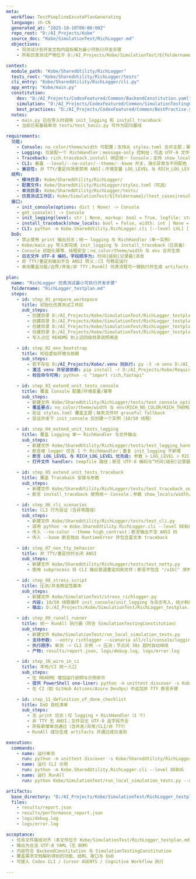 ```yaml
---
meta:
  workflow: TestPieplineExcutePlanGenerating
  language: zh-CN
  generated_at: "2025-10-10T00:00:00Z"
  repo_root: "D:/AI_Projects/Kobe"
  source_doc: "Kobe/SimulationTest/RichLogger.md"
  objectives:
    - 将测试计划开发文档内容拆解为最小可执行开发步骤
    - 所有仿真测试产物位于 D:/AI_Projects/Kobe/SimulationTest/${foldername}

context:
  module_path: "Kobe/SharedUtility/RichLogger"
  tests_root: "Kobe/SharedUtility/RichLogger/tests"
  cli_entry: "Kobe/SharedUtility/RichLogger/cli.py"
  app_entry: "Kobe/main.py"
  constitution:
    dev: "D:/AI_Projects/CodexFeatured/Common/BackendConstitution.yaml"
    simulation: "D:/AI_Projects/CodexFeatured/Common/SimulationTestingConstitution.yaml"
    best_practices: "D:/AI_Projects/CodexFeatured/Common/BestPractise.yaml"
  notes:
    - main.py 已在导入时调用 init_logging 和 install_traceback
    - 当前已有基础单测 tests/test_basic.py 可作为回归基线

requirements:
  功能:
    - Console: no_color/theme/width 可配置；支持从 styles.toml 合并主题；幂等初始化与线程安全
    - Logging: 仅装配一个 RichHandler；message-only 控制台；可选 UTF-8 文件 handler（含时间/级别/记录器/消息）
    - Traceback: rich.traceback.install 绑定统一 Console；支持 show_locals/width/theme
    - CLI: 暴露 --level/--no-color/--theme/--boom 开关，演示异常与不同配色
    - 兼容性: 非 TTY/重定向场景禁用 ANSI；环境变量 LOG_LEVEL 与 RICH_LOG_LEVEL 生效且有优先级
  结构:
    - 模块目录: Kobe/SharedUtility/RichLogger/
    - 配置文件: Kobe/SharedUtility/RichLogger/styles.toml（可选）
    - 单测目录: Kobe/SharedUtility/RichLogger/tests/
    - 仿真测试工作区: Kobe/SimulationTest/${foldername}/(test_cases|results|logs)
  接口:
    - init_console(options: dict | None) -> Console
    - get_console() -> Console
    - init_logging(level: str | None, markup: bool = True, logfile: str | None = None) -> None
    - install_traceback(show_locals: bool = False, width: int | None = None, theme: str | None = None) -> None
    - CLI: python -m Kobe.SharedUtility.RichLogger.cli [--level LVL] [--no-color] [--theme THEME] [--boom]
  DoD:
    - 禁止使用 print 输出日志；统一 logging 与 RichHandler（单一实例）
    - Kobe/main.py 导入即完成 init_logging 与 install_traceback（已具备）
    - Console 初始化幂等、线程安全；no_color/theme/width 与 env 合并生效
    - 日志文件 UTF-8 编码，字段顺序为: 时间|级别|记录器|消息
    - 非 TTY/重定向输出不含 ANSI 转义；CI 可稳定运行
    - 单测覆盖功能/边界/并发/非 TTY；RunAll 仿真流程可一键执行并生成 artifacts

plan:
  name: "RichLogger 仿真测试最小可执行开发步骤"
  foldername: "RichLogger_testplan.md"
  steps:
    - id: step_01_prepare_workspace
      title: 初始化仿真测试工作区
      sub_steps:
        - 创建目录 D:/AI_Projects/Kobe/SimulationTest/RichLogger_testplan
        - 创建目录 D:/AI_Projects/Kobe/SimulationTest/RichLogger_testplan/test_cases
        - 创建目录 D:/AI_Projects/Kobe/SimulationTest/RichLogger_testplan/results
        - 创建目录 D:/AI_Projects/Kobe/SimulationTest/RichLogger_testplan/logs
        - 写入占位 README 到上述四级目录说明用途

    - id: step_02_env_bootstrap
      title: 校验虚拟环境与依赖
      sub_steps:
        - 若不存在 D:/AI_Projects/Kobe/.venv 则执行: py -3 -m venv D:/AI_Projects/Kobe/.venv
        - 激活 venv 并安装依赖: pip install -r D:/AI_Projects/Kobe/Requirements.txt
        - 校验命令可用: python -c "import rich,fastapi"

    - id: step_03_extend_unit_tests_console
      title: 覆盖 Console 配置/环境变量/幂等
      sub_steps:
        - 新建文件 Kobe/SharedUtility/RichLogger/tests/test_console_options.py
        - 覆盖要点: no_color/theme/width 与 env(RICH_NO_COLOR/RICH_THEME/RICH_WIDTH) 合并
        - 验证 styles.toml 覆盖主题；缺失文件时 graceful fallback
        - 验证并发下 init_console 仅创建一个实例（10/50 线程）

    - id: step_04_extend_unit_tests_logging
      title: 覆盖 Logging 单一 RichHandler 与文件输出
      sub_steps:
        - 新建文件 Kobe/SharedUtility/RichLogger/tests/test_logging_handlers.py
        - 断言根 logger 仅含 1 个 RichHandler；重复 init_logging 不新增
        - 断言 LOG_LEVEL 与 RICH_LOG_LEVEL 优先级: 参数 > LOG_LEVEL > RICH_LOG_LEVEL > 默认
        - 打开文件 handler: tempfile 路径；断言 UTF-8 编码与“时间|级别|记录器|消息”格式

    - id: step_05_extend_unit_tests_traceback
      title: 覆盖 Traceback 安装与参数
      sub_steps:
        - 新建文件 Kobe/SharedUtility/RichLogger/tests/test_traceback_setup.py
        - 断言 install_traceback 使用统一 Console；参数 show_locals/width/theme 生效

    - id: step_06_cli_scenarios
      title: CLI 行为验证（含异常路径）
      sub_steps:
        - 新建文件 Kobe/SharedUtility/RichLogger/tests/test_cli.py
        - 调用 python -m Kobe.SharedUtility.RichLogger.cli --level DEBUG 捕获退出码 0
        - 传入 --no-color --theme high_contrast；断言输出不含 ANSI 码
        - 传入 --boom 断言抛出 RuntimeError 并包含富文本 traceback

    - id: step_07_non_tty_behavior
      title: 非 TTY/重定向时关闭 ANSI
      sub_steps:
        - 新建文件 Kobe/SharedUtility/RichLogger/tests/test_notty.py
        - 使用 subprocess 将 CLI 输出管道重定向到文件；断言不包含 "/x1b[" 序列

    - id: step_08_stress_script
      title: 压测/并发稳定性脚本
      sub_steps:
        - 新建文件 Kobe/SimulationTest/stress_richlogger.py
        - 内容: 10/50 线程循环 init_console/init_logging 与日志写入，统计耗时与错误
        - 输出: D:/AI_Projects/Kobe/SimulationTest/RichLogger_testplan.md/results/performance_report.json

    - id: step_09_runall_runner
      title: 统一 RunAll 执行器（符合 SimulationTestingConstitution）
      sub_steps:
        - 新建文件 Kobe/SimulationTest/run_local_simulation_tests.py
        - 支持参数: --entry richlogger --scenario all/cli/console/logging/traceback --all
        - 执行顺序: 单测 -> CLI 示例 -> 压测；节点间 30s 超时自动继续
        - 产物: results/report.json, logs/debug.log, logs/error.log

    - id: step_10_wire_in_ci
      title: 本地/CI 统一入口
      sub_steps:
        - 在 README 增加运行说明与示例命令
        - 提供 PowerShell one-liner: python -m unittest discover -s Kobe/SharedUtility/RichLogger/tests -p "test_*.py"
        - 在 CI（如 GitHub Actions/Azure DevOps）中追加非 TTY 断言步骤

    - id: step_11_definition_of_done_checklist
      title: DoD 自检清单
      sub_steps:
        - 无 print 日志；仅 logging + RichHandler（1 个）
        - 非 TTY 无 ANSI；文件日志 UTF-8 且字段齐全
        - 所有新增单测通过（含并发/异常/CLI/非 TTY）
        - RunAll 成功生成 artifacts 并通过成功准则

execution:
  commands:
    - name: 运行单测
      run: python -m unittest discover -s Kobe/SharedUtility/RichLogger/tests -p "test_*.py"
    - name: 运行 CLI 示例
      run: python -m Kobe.SharedUtility.RichLogger.cli --level DEBUG
    - name: 运行 RunAll
      run: python Kobe/SimulationTest/run_local_simulation_tests.py --all

artifacts:
  base_directory: "D:/AI_Projects/Kobe/SimulationTest/RichLogger_testplan.md"
  files:
    - results/report.json
    - results/performance_report.json
    - logs/debug.log
    - logs/error.log

acceptance:
  - 任务文件路径对齐（本文件位于 Kobe/SimulationTest/RichLogger_testplan.md）
  - 输出为合法 UTF-8 YAML（无 BOM）
  - 内容符合 BackendConstitution 与 SimulationTestingConstitution
  - 覆盖需求文档解析得到的功能、结构、接口与 DoD
  - 可接入 Codex CLI / Cursor AGENTS / Cognitive Workflow 执行

---
```

